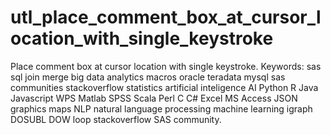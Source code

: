 # utl_place_comment_box_at_cursor_location_with_single_keystroke
Place comment box at cursor location with single keystroke.  Keywords: sas sql join merge big data analytics macros oracle teradata mysql sas communities stackoverflow statistics artificial inteligence AI Python R Java Javascript WPS Matlab SPSS Scala Perl C C# Excel MS Access JSON graphics maps NLP natural language processing machine learning igraph DOSUBL DOW loop stackoverflow SAS community.
